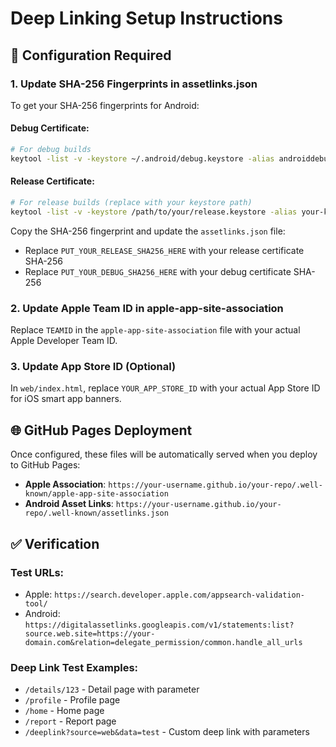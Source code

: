 # Deep Linking Setup Instructions

## 🔧 Configuration Required

### 1. Update SHA-256 Fingerprints in assetlinks.json

To get your SHA-256 fingerprints for Android:

#### Debug Certificate:
```bash
# For debug builds
keytool -list -v -keystore ~/.android/debug.keystore -alias androiddebugkey -storepass android -keypass android
```

#### Release Certificate:
```bash
# For release builds (replace with your keystore path)
keytool -list -v -keystore /path/to/your/release.keystore -alias your-key-alias
```

Copy the SHA-256 fingerprint and update the `assetlinks.json` file:
- Replace `PUT_YOUR_RELEASE_SHA256_HERE` with your release certificate SHA-256
- Replace `PUT_YOUR_DEBUG_SHA256_HERE` with your debug certificate SHA-256

### 2. Update Apple Team ID in apple-app-site-association

Replace `TEAMID` in the `apple-app-site-association` file with your actual Apple Developer Team ID.

### 3. Update App Store ID (Optional)

In `web/index.html`, replace `YOUR_APP_STORE_ID` with your actual App Store ID for iOS smart app banners.

## 🌐 GitHub Pages Deployment

Once configured, these files will be automatically served when you deploy to GitHub Pages:

- **Apple Association**: `https://your-username.github.io/your-repo/.well-known/apple-app-site-association`
- **Android Asset Links**: `https://your-username.github.io/your-repo/.well-known/assetlinks.json`

## ✅ Verification

### Test URLs:
- Apple: `https://search.developer.apple.com/appsearch-validation-tool/`
- Android: `https://digitalassetlinks.googleapis.com/v1/statements:list?source.web.site=https://your-domain.com&relation=delegate_permission/common.handle_all_urls`

### Deep Link Test Examples:
- `/details/123` - Detail page with parameter
- `/profile` - Profile page
- `/home` - Home page
- `/report` - Report page
- `/deeplink?source=web&data=test` - Custom deep link with parameters

